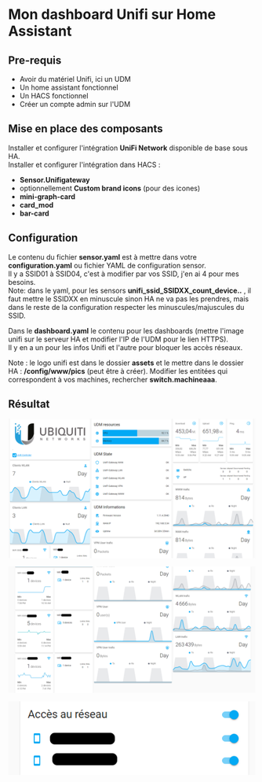 # Mon dashboard Unifi sur Home Assistant

## Pre-requis

- Avoir du matériel Unifi, ici un UDM
- Un home assistant fonctionnel
- Un HACS fonctionnel
- Créer un compte admin sur l'UDM 

## Mise en place des composants

Installer et configurer l'intégration **UniFi Network** disponible de base sous HA.  
Installer et configurer l'intégration dans HACS :  

  - **Sensor.Unifigateway** 
  - optionnellement **Custom brand icons** (pour des icones)
  - **mini-graph-card**
  - **card_mod**
  - **bar-card**


## Configuration

Le contenu du fichier **sensor.yaml** est à mettre dans votre **configuration.yaml** ou fichier YAML de configuration sensor.  
Il y a SSID01 à SSID04, c'est à modifier par vos SSID, j'en ai 4 pour mes besoins.  
Note: dans le yaml, pour les sensors **unifi_ssid_SSIDXX_count_device..** , il faut mettre le SSIDXX en minuscule sinon HA ne va pas les prendres, mais dans le reste de la configuration respecter les minuscules/majuscules du SSID. 
    
Dans le **dashboard.yaml** le contenu pour les dashboards (mettre l'image unifi sur le serveur HA et modifier l'IP de l'UDM pour le lien HTTPS).  
Il y en a un pour les infos Unifi et l'autre pour bloquer les accès réseaux.  

Note : le logo unifi est dans le dossier **assets** et le mettre dans le dossier HA : **/config/www/pics** (peut être à créer).
Modifier les entitées qui correspondent à vos machines, rechercher **switch.machineaaa**.

## Résultat
![Image1](./screenshots/01.png)



![Image2](./screenshots/02.png)

![Image3](./screenshots/03.png)
